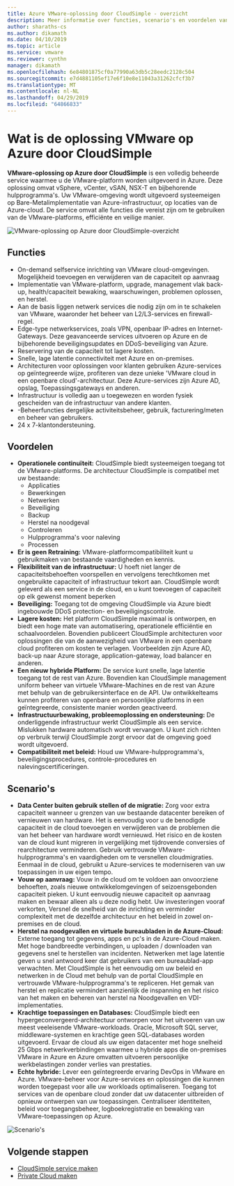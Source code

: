 ```yaml
---
title: Azure VMware-oplossing door CloudSimple - overzicht
description: Meer informatie over functies, scenario's en voordelen van VMware-oplossing op Azure door CloudSimple-service.
author: sharaths-cs
ms.author: dikamath
ms.date: 04/10/2019
ms.topic: article
ms.service: vmware
ms.reviewer: cynthn
manager: dikamath
ms.openlocfilehash: 6e84801875cf0a77990a63db5c28eedc2128c504
ms.sourcegitcommit: e7d4881105ef17e6f10e8e11043a31262cfcf3b7
ms.translationtype: MT
ms.contentlocale: nl-NL
ms.lasthandoff: 04/29/2019
ms.locfileid: "64866833"
---
```

# <a name="what-is-vmware-solution-on-azure-by-cloudsimple"></a>Wat is de oplossing VMware op Azure door CloudSimple

**VMware-oplossing op Azure door CloudSimple** is een volledig beheerde service waarmee u de VMware-platform worden uitgevoerd in Azure. Deze oplossing omvat vSphere, vCenter, vSAN, NSX-T en bijbehorende hulpprogramma's.
Uw VMware-omgeving wordt uitgevoerd systeemeigen op Bare-Metalimplementatie van Azure-infrastructuur, op locaties van de Azure-cloud. De service omvat alle functies die vereist zijn om te gebruiken van de VMware-platforms, efficiënte en veilige manier.

![VMware-oplossing op Azure door CloudSimple-overzicht](media/azure-vmware-solution-by-cloudsimple.png)

## <a name="features"></a>Functies

* On-demand selfservice inrichting van VMware cloud-omgevingen. Mogelijkheid toevoegen en verwijderen van de capaciteit op aanvraag
* Implementatie van VMware-platform, upgrade, management vlak back-up, health/capaciteit bewaking, waarschuwingen, problemen oplossen, en herstel.
* Aan de basis liggen netwerk services die nodig zijn om in te schakelen van VMware, waaronder het beheer van L2/L3-services en firewall-regel.
* Edge-type netwerkservices, zoals VPN, openbaar IP-adres en Internet-Gateways. Deze geavanceerde services uitvoeren op Azure en de bijbehorende beveiligingsupdates en DDoS-beveiliging van Azure.
* Reservering van de capaciteit tot lagere kosten.
* Snelle, lage latentie connectiviteit met Azure en on-premises.
* Architecturen voor oplossingen voor klanten gebruiken Azure-services op geïntegreerde wijze, profiteren van deze unieke 'VMware cloud in een openbare cloud'-architectuur. Deze Azure-services zijn Azure AD, opslag, Toepassingsgateways en anderen.
* Infrastructuur is volledig aan u toegewezen en worden fysiek gescheiden van de infrastructuur van andere klanten.
* -Beheerfuncties dergelijke activiteitsbeheer, gebruik, facturering/meten en beheer van gebruikers.
* 24 x 7-klantondersteuning.

## <a name="benefits"></a>Voordelen

* **Operationele continuïteit:** CloudSimple biedt systeemeigen toegang tot de VMware-platforms. De architectuur CloudSimple is compatibel met uw bestaande:
  * Applicaties
  * Bewerkingen
  * Netwerken
  * Beveiliging
  * Backup
  * Herstel na noodgeval
  * Controleren
  * Hulpprogramma's voor naleving
  * Processen
* **Er is geen Retraining:** VMware-platformcompatibiliteit kunt u gebruikmaken van bestaande vaardigheden en kennis.
* **Flexibiliteit van de infrastructuur:** U hoeft niet langer de capaciteitsbehoeften voorspellen en vervolgens terechtkomen met ongebruikte capaciteit of infrastructuur tekort aan. CloudSimple wordt geleverd als een service in de cloud, en u kunt toevoegen of capaciteit op elk gewenst moment beperken
* **Beveiliging:** Toegang tot de omgeving CloudSimple via Azure biedt ingebouwde DDoS protection- en beveiligingscontrole.
* **Lagere kosten:** Het platform CloudSimple maximaal is ontworpen, en biedt een hoge mate van automatisering, operationele efficiëntie en schaalvoordelen. Bovendien publiceert CloudSimple architecturen voor oplossingen die van de aanwezigheid van VMware in een openbare cloud profiteren om kosten te verlagen. Voorbeelden zijn Azure AD, back-up naar Azure storage, application-gateway, load balancer en anderen.
* **Een nieuw hybride Platform:** De service kunt snelle, lage latentie toegang tot de rest van Azure. Bovendien kan CloudSimple management uniform beheer van virtuele VMware-Machines en de rest van Azure met behulp van de gebruikersinterface en de API. Uw ontwikkelteams kunnen profiteren van openbare en persoonlijke platforms in een geïntegreerde, consistente manier worden geactiveerd.
* **Infrastructuurbewaking, probleemoplossing en ondersteuning:** De onderliggende infrastructuur werkt CloudSimple als een service. Mislukken hardware automatisch wordt vervangen. U kunt zich richten op verbruik terwijl CloudSimple zorgt ervoor dat de omgeving goed wordt uitgevoerd.
* **Compatibiliteit met beleid:** Houd uw VMware-hulpprogramma's, beveiligingsprocedures, controle-procedures en nalevingscertificeringen.

## <a name="scenarios"></a>Scenario's

* **Data Center buiten gebruik stellen of de migratie:** Zorg voor extra capaciteit wanneer u grenzen van uw bestaande datacenter bereiken of vernieuwen van hardware. Het is eenvoudig voor u de benodigde capaciteit in de cloud toevoegen en verwijderen van de problemen die van het beheer van hardware wordt vernieuwd. Het risico en de kosten van de cloud kunt migreren in vergelijking met tijdrovende conversies of rearchitecture verminderen. Gebruik vertrouwde VMware-hulpprogramma's en vaardigheden om te versnellen cloudmigraties. Eenmaal in de cloud, gebruikt u Azure-services te moderniseren van uw toepassingen in uw eigen tempo.
* **Vouw op aanvraag:** Vouw in de cloud om te voldoen aan onvoorziene behoeften, zoals nieuwe ontwikkelomgevingen of seizoensgebonden capaciteit pieken. U kunt eenvoudig nieuwe capaciteit op aanvraag maken en bewaar alleen als u deze nodig hebt. Uw investeringen vooraf verkorten, Versnel de snelheid van de inrichting en verminder complexiteit met de dezelfde architectuur en het beleid in zowel on-premises en de cloud.
* **Herstel na noodgevallen en virtuele bureaubladen in de Azure-Cloud:** Externe toegang tot gegevens, apps en pc's in de Azure-Cloud maken. Met hoge bandbreedte verbindingen, u uploaden / downloaden van gegevens snel te herstellen van incidenten. Netwerken met lage latentie geven u snel antwoord keer dat gebruikers van een bureaublad-app verwachten. Met CloudSimple is het eenvoudig om uw beleid en netwerken in de Cloud met behulp van de portal CloudSimple en vertrouwde VMware-hulpprogramma's te repliceren. Het gemak van herstel en replicatie vermindert aanzienlijk de inspanning en het risico van het maken en beheren van herstel na Noodgevallen en VDI-implementaties.
* **Krachtige toepassingen en Databases:** CloudSimple biedt een hypergeconvergeerd-architectuur ontworpen voor het uitvoeren van uw meest veeleisende VMware-workloads. Oracle, Microsoft SQL server, middleware-systemen en krachtige geen SQL-databases worden uitgevoerd. Ervaar de cloud als uw eigen datacenter met hoge snelheid 25 Gbps netwerkverbindingen waarmee u hybride apps die on-premises VMware in Azure en Azure omvatten uitvoeren persoonlijke werkbelastingen zonder verlies van prestaties.
* **Echte hybride:** Lever een geïntegreerde ervaring DevOps in VMware en Azure. VMware-beheer voor Azure-services en oplossingen die kunnen worden toegepast voor alle uw workloads optimaliseren. Toegang tot services van de openbare cloud zonder dat uw datacenter uitbreiden of opnieuw ontwerpen van uw toepassingen. Centraliseer identiteiten, beleid voor toegangsbeheer, logboekregistratie en bewaking van VMware-toepassingen op Azure.

![Scenario's](media/cloudsimple-scenarios.png)

## <a name="next-steps"></a>Volgende stappen

* [CloudSimple service maken](quickstart-create-cloudsimple-service.md)
* [Private Cloud maken](quickstart-create-private-cloud.md)